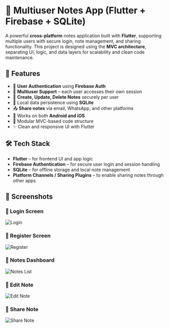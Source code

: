 # 📝 Multiuser Notes App (Flutter + Firebase + SQLite)

A powerful **cross-platform** notes application built with **Flutter**, supporting multiple users with secure login, note management, and sharing functionality. This project is designed using the **MVC architecture**, separating UI, logic, and data layers for scalability and clean code maintenance.

## 🚀 Features

- 🔐 **User Authentication** using **Firebase Auth**
- 👥 **Multiuser Support** – each user accesses their own session
- 🧠 **Create, Update, Delete Notes** securely per user
- 💾 Local data persistence using **SQLite**
- 📤 **Share notes** via email, WhatsApp, and other platforms
- 📱 Works on both **Android and iOS**
- 🧩 Modular MVC-based code structure
- ✨ Clean and responsive UI with Flutter

## 🛠️ Tech Stack

- **Flutter** – for frontend UI and app logic
- **Firebase Authentication** – for secure user login and session handling
- **SQLite** – for offline storage and local note management
- **Platform Channels / Sharing Plugins** – to enable sharing notes through other apps

## 📸 Screenshots

### 🔑 Login Screen
![Login](Sixth.png)

### 🔑 Register Screen
![Register](Fifth.png)

### 📓 Notes Dashboard
![Notes List](Fourth.png)

### 📝 Edit Note
![Edit Note](Third.png)

### 📝 Share Note
![Share Note](Second.png)
